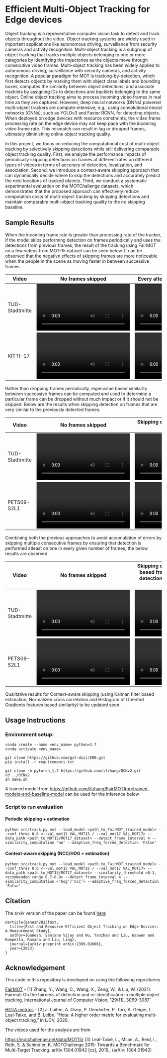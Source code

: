 # Efficient Multi-Object Tracking for Edge devices

Object tracking is a representative computer vision task to
detect and track objects throughout the video. Object 
tracking systems are widely used in important applications like autonomous driving, surveillance from 
security cameras and activity recognition. Multi-object tracking is a subgroup of object tracking
that tracks multiple objects belonging to one or more categories by identifying the trajectories as the objects move
through consecutive video frames. Multi-object tracking has
been widely applied to autonomous driving, surveillance with
security cameras, and activity recognition. A popular paradigm
for MOT is tracking-by-detection, which first detects
objects by marking them with object class labels and bounding
boxes, computes the similarity between object detections, and
associate tracklets by assigning IDs to detections and tracklets
belonging to the same object. Online object tracking aims
to process incoming video frames in real time as they are
captured. However, deep neural networks (DNNs) powered
multi-object trackers are compute-intensive, e.g., using convolutional neural networks (CNNs), such as YOLOv3
and Faster RCNN, for detecting objects. When deployed
on edge devices with resource constraints, the video frame
processing rate on the edge device may not keep pace with
the incoming video frame rate. This mismatch can result in lag
or dropped frames, ultimately diminishing online object
tracking quality. 

In this project, we focus on reducing the computational cost
of multi-object tracking by selectively skipping detections
while still delivering comparable object tracking quality. First,
we analyze the performance impacts of periodically skipping
detections on frames at different rates on different types of
videos in terms of accuracy of detection, localization, and
association. Second, we introduce a context-aware skipping
approach that can dynamically decide where to skip the detections and accurately predict the next locations of tracked objects. 
Third, we conduct a systematic experimental evaluation
on the MOTChallenge datasets, which demonstrates
that the proposed approach can effectively reduce computation
costs of multi-object tracking by skipping detections and
maintain comparable multi-object tracking quality to the no
skipping baseline.

## Sample Results
When the incoming frame rate is greater than processing rate of the tracker, if the model skips performing detection on frames periodically and uses the detections from previous frames, the result of the tracking using FairMOT on a few videos from MOT-15 dataset can be seen below. It can be observed that the negative effects of skipping frames are more noticeable when the people in the scene as moving faster in between successive frames.

|Video|No frames skipped | Every alternate frame (1/2) skipped | 2 of every 3 frames skipped|
|-----|------------------|-------------------------------------|----------------------------|
|TUD-Stadtmitte|  <video autoplay src="https://user-images.githubusercontent.com/82513364/195884778-e4bcb9a9-628e-4faf-a411-e7ee73e28834.mp4"> | <video  autoplay  src="https://user-images.githubusercontent.com/82513364/195884805-c675497c-be97-4d44-9b4b-1d0e4d1e087c.mp4">|  <video autoplay src="https://user-images.githubusercontent.com/82513364/195884827-a5f55a6a-807c-4e22-871c-37c9fbebf745.mp4">|
|KITTI-17|  <video src="https://user-images.githubusercontent.com/82513364/195884865-72b13f60-79f4-4c35-b8ea-62020e06558c.mp4"> |  <video src="https://user-images.githubusercontent.com/82513364/195884883-71402b2a-b5ce-43fd-8ce3-b97a70d58f75.mp4"> |  <video src="https://user-images.githubusercontent.com/82513364/195885097-33ea48fe-915f-418b-930a-b9da1e8a5f3d.mp4">|

Rather than dropping frames periodically, eigenvalue based similarity between successive frames can be computed and used to determine a particular frame can be dropped without much impact or if it should not be skipped. Below are the results when skipping detection on frames that are very similar to the previously detected frames.

|Video|No frames skipped | Skipping detection using eigenvalue based similarity |
|-----|------------------|-------------------------------------|
|TUD-Stadtmitte|   <video src="https://user-images.githubusercontent.com/82513364/195884778-e4bcb9a9-628e-4faf-a411-e7ee73e28834.mp4">  | <video src="https://user-images.githubusercontent.com/82513364/195933899-2134e4df-8fdf-48e1-9416-e90444efc5d9.mp4">|
|PETS09-S2L1| <video src="https://user-images.githubusercontent.com/82513364/195932559-951a08ee-d1b8-415f-a6c0-6192da3e4228.mp4"> | <video src="https://user-images.githubusercontent.com/82513364/195932831-185bb5e1-80ae-4d69-b788-56417b1ffcfd.mp4">  |

Combining both the previous approaches to avoid accumulation of errors by skipping multiple consecutive frames by ensuring that detection is performed atleast on one in every given number of frames, the below results are observed

|Video|No frames skipped | Skipping detection using eigenvalue based frame similarity & enforcing detection on atleast one in every 4 frames |
|-----|------------------|-------------------------------------|
|TUD-Stadtmitte|   <video src="https://user-images.githubusercontent.com/82513364/195884778-e4bcb9a9-628e-4faf-a411-e7ee73e28834.mp4">  | <video src="https://user-images.githubusercontent.com/82513364/195933869-d82fa65e-f896-47de-88c0-da04447eb341.mp4">  |
|PETS09-S2L1| <video src="https://user-images.githubusercontent.com/82513364/195932559-951a08ee-d1b8-415f-a6c0-6192da3e4228.mp4">   | <video src="https://user-images.githubusercontent.com/82513364/195932761-88a3993a-a572-4aa1-82fc-b45a09db98ae.mp4">  |


Qualitative results for Context-aware skipping (using Kalman filter based estimation, Normalized cross correlation and Histogram of Oriented Gradients features based similarity) to be updated soon.

## Usage Instructions

### Environment setup:

```
conda create --name <env_name> python=3.7
conda activate <env_name>

git clone https://github.com/git-disl/EMO.git
pip install -r requirements.txt

git clone -b pytorch_1.7 https://github.com/ifzhang/DCNv2.git
cd ../DCNv2
sh make.sh
```

A trained model from https://github.com/ifzhang/FairMOT#pretrained-models-and-baseline-model can be used for the inference below

### Script to run evaluation

#### Periodic skipping + estimation
```
python src/track.py mot --load_model <path_to_FairMOT_trained_model> --conf_thres 0.6 <--val_mot15 VAL_MOT15 / --val_mot17 VAL_MOT17> --data_path <path_to_MOT15/MOT17_dataset> --detect_frame_interval 4 --similarity_computation 'no' --adaptive_freq_forced_detection 'False'
```
#### Context-aware skipping (NCC/HOG + estimation)
```
python src/track.py mot --load_model <path_to_FairMOT_trained_model> --conf_thres 0.6 <--val_mot15 VAL_MOT15 / --val_mot17 VAL_MOT17> --data_path <path_to_MOT15/MOT17_dataset> --similarity_threshold <0-1, recommended range 0.7-0.9> --detect_frame_interval 4 --similarity_computation <'hog'/'ncc'> --adaptive_freq_forced_detection 'False'
```

## Citation
The arxiv version of the paper can be found [here](https://arxiv.org/abs/2309.02666)
```
@article{ganesh2023fast,
  title={Fast and Resource-Efficient Object Tracking on Edge Devices: A Measurement Study},
  author={Ganesh, Sanjana Vijay and Wu, Yanzhao and Liu, Gaowen and Kompella, Ramana and Liu, Ling},
  journal={arXiv preprint arXiv:2309.02666},
  year={2023}
}
```

## Acknowledgement
This code in this repository is developed on using the following repositories

[FairMOT](https://github.com/ifzhang/FairMOT) - [1] Zhang, Y., Wang, C., Wang, X., Zeng, W., & Liu, W. (2021). Fairmot: On the fairness of detection and re-identification in multiple object tracking. International Journal of Computer Vision, 129(11), 3069-3087`

[HOTA metrics](https://github.com/nekorobov/HOTA-metrics) - [2] J. Luiten, A. Osep, P. Dendorfer, P. Torr, A. Geiger, L. Leal-Taixe, and B. Leibe. “Hota: A higher order metric for evaluating multi-object tracking,” in IJCV, 2020.


The videos used for the analysis are from 

https://motchallenge.net/data/MOT15/
[3] Leal-Taixé, L., Milan, A., Reid, I., Roth, S. & Schindler, K. MOTChallenge 2015: Towards a Benchmark for Multi-Target Tracking. arXiv:1504.01942 [cs], 2015., (arXiv: 1504.01942)

